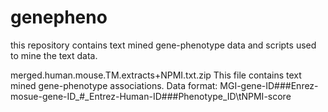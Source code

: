 # genepheno
this repository contains text mined gene-phenotype data and scripts used to mine the text data.

merged.human.mouse.TM.extracts+NPMI.txt.zip
This file contains text mined gene-phenotype associations.
Data format:
MGI-gene-ID###Enrez-mosue-gene-ID_#_Entrez-Human-ID###Phenotype_ID\tNPMI-score
